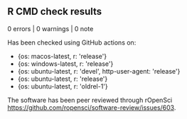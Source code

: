 ## R CMD check results

0 errors | 0 warnings | 0 note

Has been checked using GitHub actions on:
- {os: macos-latest, r: 'release'}
- {os: windows-latest, r: 'release'}
- {os: ubuntu-latest, r: 'devel', http-user-agent: 'release'}
- {os: ubuntu-latest, r: 'release'}
- {os: ubuntu-latest, r: 'oldrel-1'}


The software has been peer reviewed through rOpenSci
<https://github.com/ropensci/software-review/issues/603>.
